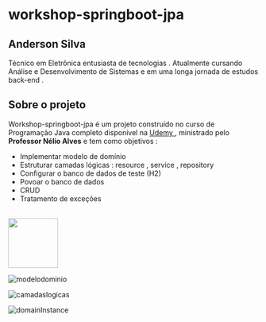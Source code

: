# workshop-springboot-jpa
## Anderson Silva
Técnico em Eletrônica entusiasta de tecnologias . Atualmente cursando Análise e Desenvolvimento de Sistemas e em uma longa jornada de estudos back-end .
## Sobre o projeto

Workshop-springboot-jpa é um projeto construído no curso de Programação Java completo disponível na [ Udemy ]( https://www.udemy.com/course/java-curso-completo ) , ministrado pelo **Professor Nélio Alves** e tem como objetivos :<br>

- Implementar modelo de domínio <br>
- Estruturar camadas lógicas : resource , service , repository <br>
- Configurar o banco de dados de teste (H2)<br>
- Povoar o banco de dados<br>
- CRUD<br>
- Tratamento de exceções<br>
<br>
<img width= '100' heidht= '100' src="C:\Users\Anderson\Desktop\git"/>

![modelodominio](https://github.com/and-silva-dev/workshop-springboot-jpa/assets/111530017/36b39849-4ee9-48b4-ad81-dc20223d498c)




![camadaslogicas](https://github.com/and-silva-dev/workshop-springboot-jpa/assets/111530017/c214fe92-9ad9-4aa7-ba3f-070fba5239cc)




![domainInstance](https://github.com/and-silva-dev/workshop-springboot-jpa/assets/111530017/e8f8f23b-671e-47f1-afd8-43bfd1f0287c)

